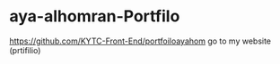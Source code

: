# aya-alhomran-Portfilo
https://github.com/KYTC-Front-End/portfoiloayahom
go to my website (prtifilio)
